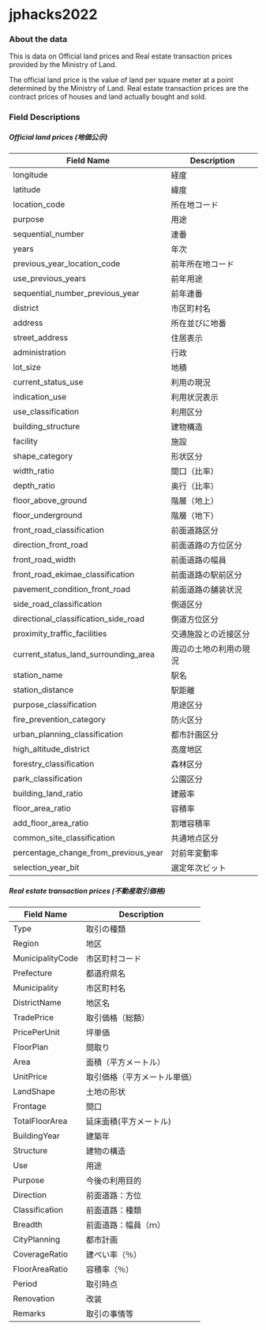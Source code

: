 # jphacks2022

### About the data
This is data on Official land prices and Real estate transaction prices provided by the Ministry of Land.

The official land price is the value of land per square meter at a point determined by the Ministry of Land.
Real estate transaction prices are the contract prices of houses and land actually bought and sold.


### Field Descriptions

##### Official land prices (地価公示)

| Field Name| Description |
| ---- | ---- |
| longitude | 経度 |
| latitude | 緯度 |
| location_code | 所在地コード |
| purpose | 用途 |
| sequential_number | 連番 |
| years | 年次 |
| previous_year_location_code | 前年所在地コード |
| use_previous_years | 前年用途 |
| sequential_number_previous_year | 前年連番 |
| district | 市区町村名 |
| address | 所在並びに地番 |
| street_address | 住居表示 |
| administration | 行政 |
| lot_size | 地積 |
| current_status_use | 利用の現況 |
| indication_use | 利用状況表示 |
| use_classification | 利用区分 |
| building_structure | 建物構造 |
| facility | 施設 |
| shape_category | 形状区分 |
| width_ratio | 間口（比率） |
| depth_ratio | 奥行（比率） |
| floor_above_ground | 階層（地上） |
| floor_underground | 階層（地下） |
| front_road_classification | 前面道路区分 |
| direction_front_road | 前面道路の方位区分 |
| front_road_width | 前面道路の幅員 |
| front_road_ekimae_classification | 前面道路の駅前区分 |
| pavement_condition_front_road | 前面道路の舗装状況 |
| side_road_classification | 側道区分 |
| directional_classification_side_road | 側道方位区分 |
| proximity_traffic_facilities | 交通施設との近接区分 |
| current_status_land_surrounding_area | 周辺の土地の利用の現況 |
| station_name | 駅名 |
| station_distance | 駅距離 |
| purpose_classification | 用途区分 |
| fire_prevention_category | 防火区分 |
| urban_planning_classification | 都市計画区分 |
| high_altitude_district | 高度地区 |
| forestry_classification | 森林区分 |
| park_classification | 公園区分 |
| building_land_ratio | 建蔽率 |
| floor_area_ratio | 容積率 |
| add_floor_area_ratio | 割増容積率 |
| common_site_classification | 共通地点区分 |
| percentage_change_from_previous_year | 対前年変動率 |
| selection_year_bit | 選定年次ビット |


##### Real estate transaction prices (不動産取引価格)

|Field Name| Description |
| ---- | ---- |
| Type | 取引の種類 |
| Region | 地区 |
| MunicipalityCode | 市区町村コード |
| Prefecture | 都道府県名 |
| Municipality | 市区町村名 |
| DistrictName | 地区名 |
| TradePrice | 取引価格（総額） |
| PricePerUnit | 坪単価 |
| FloorPlan | 間取り |
| Area | 面積（平方メートル） |
| UnitPrice | 取引価格（平方メートル単価） |
| LandShape | 土地の形状 |
| Frontage | 間口 |
| TotalFloorArea | 延床面積(平方メートル) |
| BuildingYear | 建築年 |
| Structure | 建物の構造 |
| Use | 用途 |
| Purpose | 今後の利用目的 |
| Direction | 前面道路：方位 |
| Classification | 前面道路：種類 |
| Breadth | 前面道路：幅員（ｍ） |
| CityPlanning | 都市計画 |
| CoverageRatio | 建ぺい率（％） |
| FloorAreaRatio | 容積率（％） |
| Period | 取引時点 |
| Renovation | 改装 |
| Remarks | 取引の事情等 |
